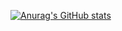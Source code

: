[![Anurag's GitHub stats](https://github-readme-stats.vercel.app/api?username=antmoveh)](https://github.com/antmoveh/github-readme-stats)
